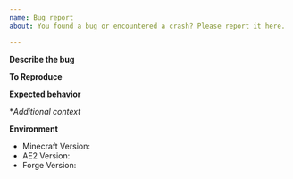 ```yaml
---
name: Bug report
about: You found a bug or encountered a crash? Please report it here.

---
```


<!-- Provide a summary of the issue in the Title above, please do not "[Tag]" it. -->

**Describe the bug**
<!-- Always use the most recent version from ae-mod.info, it might already be fixed. -->

**To Reproduce**
<!-- Please provide the steps to reproduce it, otherwise we might not be able to fix it. -->

**Expected behavior**
<!-- A clear and concise description of what you expected to happen. -->

**Additional context*
<!-- Screenshots, crashlogs, etc. -->
<!-- A complete crashlog is required when reporting a crash. No excerpts. -->
<!-- Please use pastebin or gist for posting the complete crashlog. -->

**Environment**
<!-- Include as many relevant details about the environment -->
<!-- Like the used version, SP/MP, other mods and their version -->
<!-- The following ones are required, please note "latest" is not a version -->

- Minecraft Version: 
- AE2 Version: 
- Forge Version:

